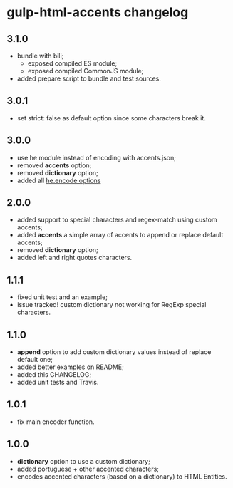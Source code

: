 # gulp-html-accents changelog

## 3.1.0
- bundle with bili;
  - exposed compiled ES module;
  - exposed compiled CommonJS module;
- added prepare script to bundle and test sources.

## 3.0.1
- set strict: false as default option since some characters break it.

## 3.0.0
- use he module instead of encoding with accents.json;
- removed **accents** option;
- removed **dictionary** option;
- added all [he.encode options](https://github.com/mathiasbynens/he#heencodetext-options)

## 2.0.0
- added support to special characters and regex-match using custom accents;
- added **accents** a simple array of accents to append or replace default accents;
- removed **dictionary** option;
- added left and right quotes characters.

## 1.1.1
- fixed unit test and an example;
- issue tracked! custom dictionary not working for RegExp special characters.

## 1.1.0
- **append** option to add custom dictionary values instead of replace default one;
- added better examples on README;
- added this CHANGELOG;
- added unit tests and Travis.

## 1.0.1
- fix main encoder function.

## 1.0.0
- **dictionary** option to use a custom dictionary;
- added portuguese + other accented characters;
- encodes accented characters (based on a dictionary) to HTML Entities.
